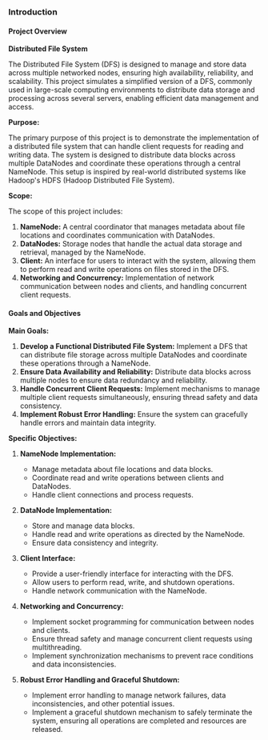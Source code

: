 ### Introduction

#### Project Overview

**Distributed File System**

The Distributed File System (DFS) is designed to manage and store data across multiple networked nodes, ensuring high availability, reliability, and scalability. This project simulates a simplified version of a DFS, commonly used in large-scale computing environments to distribute data storage and processing across several servers, enabling efficient data management and access.

**Purpose:**

The primary purpose of this project is to demonstrate the implementation of a distributed file system that can handle client requests for reading and writing data. The system is designed to distribute data blocks across multiple DataNodes and coordinate these operations through a central NameNode. This setup is inspired by real-world distributed systems like Hadoop's HDFS (Hadoop Distributed File System).

**Scope:**

The scope of this project includes:
1. **NameNode:** A central coordinator that manages metadata about file locations and coordinates communication with DataNodes.
2. **DataNodes:** Storage nodes that handle the actual data storage and retrieval, managed by the NameNode.
3. **Client:** An interface for users to interact with the system, allowing them to perform read and write operations on files stored in the DFS.
4. **Networking and Concurrency:** Implementation of network communication between nodes and clients, and handling concurrent client requests.

#### Goals and Objectives

**Main Goals:**

1. **Develop a Functional Distributed File System:** Implement a DFS that can distribute file storage across multiple DataNodes and coordinate these operations through a NameNode.
2. **Ensure Data Availability and Reliability:** Distribute data blocks across multiple nodes to ensure data redundancy and reliability.
3. **Handle Concurrent Client Requests:** Implement mechanisms to manage multiple client requests simultaneously, ensuring thread safety and data consistency.
4. **Implement Robust Error Handling:** Ensure the system can gracefully handle errors and maintain data integrity.

**Specific Objectives:**

1. **NameNode Implementation:**
   - Manage metadata about file locations and data blocks.
   - Coordinate read and write operations between clients and DataNodes.
   - Handle client connections and process requests.

2. **DataNode Implementation:**
   - Store and manage data blocks.
   - Handle read and write operations as directed by the NameNode.
   - Ensure data consistency and integrity.

3. **Client Interface:**
   - Provide a user-friendly interface for interacting with the DFS.
   - Allow users to perform read, write, and shutdown operations.
   - Handle network communication with the NameNode.

4. **Networking and Concurrency:**
   - Implement socket programming for communication between nodes and clients.
   - Ensure thread safety and manage concurrent client requests using multithreading.
   - Implement synchronization mechanisms to prevent race conditions and data inconsistencies.

5. **Robust Error Handling and Graceful Shutdown:**
   - Implement error handling to manage network failures, data inconsistencies, and other potential issues.
   - Implement a graceful shutdown mechanism to safely terminate the system, ensuring all operations are completed and resources are released.

